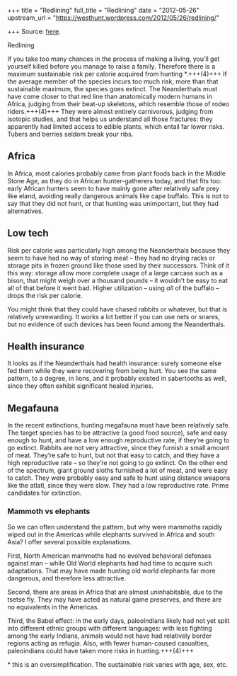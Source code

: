 +++
title = "Redlining"
full_title = "Redlining"
date = "2012-05-26"
upstream_url = "https://westhunt.wordpress.com/2012/05/26/redlining/"

+++
Source: [here](https://westhunt.wordpress.com/2012/05/26/redlining/).

Redlining

If you take too many chances in the process of making a living, you’ll
get yourself killed before you manage to raise a family. Therefore
there is a maximum sustainable risk per calorie acquired from hunting
\*.+++(4)+++ If the average member of the species incurs too much risk, more
than that sustainable maximum, the species goes extinct. The
Neanderthals must have come closer to that red line than anatomically
modern humans in Africa, judging from their beat-up skeletons, which
resemble those of rodeo riders.+++(4)+++ They were almost entirely carnivorous,
judging from isotopic studies, and that helps us understand all those
fractures: they apparently had limited access to edible plants, which
entail far lower risks. Tubers and berries seldom break your ribs.

## Africa
In Africa, most calories probably came from plant foods back in the
Middle Stone Age, as they do in African hunter-gatherers today, and
that fits too: early African hunters seem to have mainly gone after
relatively safe prey like eland, avoiding really dangerous animals like
cape buffalo. This is not to say that they did not hunt, or that
hunting was unimportant, but they had alternatives.

## Low tech
Risk per calorie was particularly high among the Neanderthals because
they seem to have had no way of storing meat – they had no drying racks
or storage pits in frozen ground like those used by their successors.
Think of it this way: storage allow more complete usage of a large
carcass such as a bison, that might weigh over a thousand pounds – it
wouldn’t be easy to eat all of that before it went bad. Higher
utilization – using *all* of the buffalo – drops the risk per calorie.

You might think that they could have chased rabbits or whatever, but
that is relatively unrewarding. It works a lot better if you can use
nets or snares, but no evidence of such devices has been found among the
Neanderthals.

## Health insurance
It looks as if the Neanderthals had health insurance: surely someone
else fed them while they were recovering from being hurt. You see the
same pattern, to a degree, in lions, and it probably existed in
sabertooths as well, since they often exhibit significant healed
injuries.

## Megafauna
In the recent extinctions, hunting megafauna must have been relatively
safe. The target species has to be attractive (a good food source),
safe and easy enough to hunt, and have a low enough reproductive rate,
if they’re going to go extinct. Rabbits are not very attractive, since
they furnish a small amount of meat. They’re safe to hunt, but not that
easy to catch, and they have a high reproductive rate – so they’re not
going to go extinct. On the other end of the spectrum, giant ground
sloths furnished a lot of meat, and were easy to catch. They were
probably easy and safe to hunt using distance weapons like the atlatl,
since they were slow. They had a low reproductive rate. Prime
candidates for extinction.

### Mammoth vs elephants
So we can often understand the pattern, but why were mammoths rapidly
wiped out in the Americas while elephants survived in Africa and south
Asia? I offer several possible explanations. 

First, North American
mammoths had no evolved behavioral defenses against man – while Old
World elephants had had time to acquire such adaptations. That may have
made hunting old world elephants far more dangerous, and therefore less
attractive. 

Second, there are areas in Africa that are almost
uninhabitable, due to the tsetse fly. They may have acted as natural
game preserves, and there are no equivalents in the Americas. 

Third, the Babel effect: in the early days, paleoIndians likely had not yet
split into different ethnic groups with different languages: with less
fighting among the early Indians, animals would not have had relatively
border regions acting as refugia. Also, with fewer human-caused
casualties, paleoindians could have taken more risks in hunting.+++(4)+++

\* this is an oversimplification. The sustainable risk varies with age,
sex, etc.

